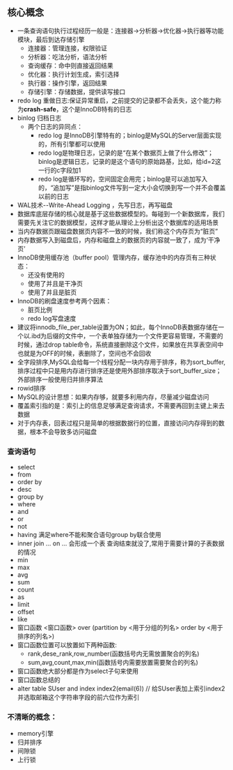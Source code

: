 ## 核心概念
- 一条查询语句执行过程经历一般是：连接器->分析器->优化器->执行器等功能模块，最后到达存储引擎
  + 连接器：管理连接，权限验证
  + 分析器：吃法分析，语法分析
  + 查询缓存：命中则直接返回结果
  + 优化器：执行计划生成，索引选择
  + 执行器：操作引擎，返回结果
  + 存储引擎：存储数据，提供读写接口
- redo log 重做日志:保证异常重启，之前提交的记录都不会丢失，这个能力称为**crash-safe**，这个是InnoDB特有的日志
- binlog 归档日志
  + 两个日志的异同点：
    * redo log 是InnoDB引擎特有的；binlog是MySQL的Server层面实现的，所有引擎都可以使用
    * redo log是物理日志，记录的是“在某个数据页上做了什么修改”；binlog是逻辑日志，记录的是这个语句的原始路基，比如，给id=2这一行的c字段加1
    * redo log是循环写的，空间固定会用完；binlog是可以追加写入的，“追加写”是指binlog文件写到一定大小会切换到写一个并不会覆盖以前的日志
- WAL技术--Write-Ahead Logging ，先写日志，再写磁盘
- 数据库底层存储的核心就是基于这些数据模型的。每碰到一个新数据库，我们需要先关注它的数据模型，这样才能从理论上分析出这个数据库的适用场景
- 当内存数据页跟磁盘数据页内容不一致的时候，我们称这个内存页为“脏页”
- 内存数据写入到磁盘后，内存和磁盘上的数据页的内容就一致了，成为‘干净页’
- InnoDB使用缓存池（buffer pool）管理内存，缓存池中的内存页有三种状态：
  + 还没有使用的
  + 使用了并且是干净页
  + 使用了并且是脏页
- InnoDB的刷盘速度参考两个因素：
  + 脏页比例
  + redo log写盘速度
- 建议将innodb_file_per_table设置为ON；如此，每个InnoDB表数据存储在一个以.ibd为后缀的文件中，一个表单独存储为一个文件更容易管理，不需要的时候，通过drop table命令，系统直接删除这个文件，如果放在共享表空间中也就是为OFF的时候，表删除了，空间也不会回收
- 全字段排序,MySQL会给每一个线程分配一块内存用于排序，称为sort_buffer,排序过程中只是用内存进行排序还是使用外部排序取决于sort_buffer_size；外部排序一般使用归并排序算法
- rowid排序
- MySQL的设计思想：如果内存够，就要多利用内存，尽量减少磁盘访问
- 覆盖索引指的是：索引上的信息足够满足查询请求，不需要再回到主键上来去数据
- 对于内存表，回表过程只是简单的根据数据行的位置，直接访问内存得到的数据，根本不会导致多访问磁盘


### 查询语句
- select 
- from 
- order by 
- desc
- group by 
- where
- and
- or
- not
- having 满足where不能和聚合语句group by联合使用
- inner join ... on ... 会形成一个表 查询结束就没了,常用于需要计算的子表数据的情况
- min
- max
- avg
- sum
- count
- as
- limit 
- offset
- like
- 窗口函数 <窗口函数> over (partition by <用于分组的列名> order by <用于排序的列名>) 
- 窗口函数位置可以放置如下两种函数:
  + rank,dese_rank,row_number(函数括号内无需放置聚合的列名)
  + sum,avg,count,max,min(函数括号内需要放置需要聚合的列名)
- 窗口函数绝大部分都是作为select子句来使用
- 窗口函数总结的
- alter table SUser and index index2(email(6)) // 给SUser表加上索引index2并选取邮箱这个字符串字段的前六位作为索引

### 不清晰的概念：
- memory引擎
- 归并排序
- 间隙锁
- 上行锁